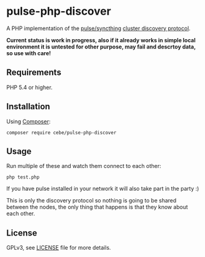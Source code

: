 pulse-php-discover
==================

A PHP implementation of the [pulse/syncthing](https://ind.ie/pulse) [cluster discovery protocol](https://github.com/syncthing/syncthing/blob/master/protocol/DISCOVERY.md).

**Current status is work in progress, also if it already works in simple local environment it is
untested for other purpose, may fail and descrtoy data, so use with care!**

Requirements
------------

PHP 5.4 or higher.

Installation
------------

Using [Composer](http://getcomposer.org):

    composer require cebe/pulse-php-discover

Usage
-----

Run multiple of these and watch them connect to each other:

```
php test.php
```

If you have pulse installed in your network it will also take part in the party :)

This is only the discovery protocol so nothing is going to be shared between the nodes, the
only thing that happens is that they know about each other.

License
-------

GPLv3, see [LICENSE](LICENSE) file for more details.
